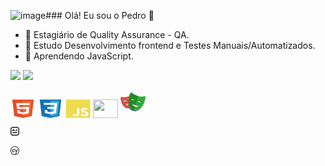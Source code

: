 ![image](https://github.com/user-attachments/assets/b80d05ef-1d94-43ee-9229-00474ce6bc8b)### Olá! Eu sou o Pedro 👋

- 🌱 Estagiário de Quality Assurance - QA.
- 🌱 Estudo Desenvolvimento frontend e Testes Manuais/Automatizados.
- 🌱 Aprendendo JavaScript.

<div >
<img height='160em' src= 'https://github-readme-stats.vercel.app/api?username=pinheirops&show_icons=true&theme=merko' />
<!-- <img height=180em  src="https://github-readme-stats.vercel.app/api/top-langs?username=pinheirops&layout=compact&langs_count=8&card_width=320" /> -->
<img height='160em' src= 'https://github-readme-stats.vercel.app/api/top-langs/?username=pinheirops&layout=compact' />
</div>


<div style="display: inline_block"><br>
  <img align="center" alt="HTML" height="30" width="40" src="https://raw.githubusercontent.com/devicons/devicon/master/icons/html5/html5-original.svg">
  <img align="center" alt="CSS" height="30" width="40" src="https://raw.githubusercontent.com/devicons/devicon/master/icons/css3/css3-original.svg">
  <img align="center" alt="Js" height="30" width="40" src="https://raw.githubusercontent.com/devicons/devicon/master/icons/javascript/javascript-plain.svg">
  <img align= 'center' height="30" width="40" src="https://cdn.jsdelivr.net/gh/devicons/devicon/icons/bootstrap/bootstrap-original.svg" />
  <svg xmlns="http://www.w3.org/2000/svg" width="40" height="30" viewBox="0 0 256 192"><path fill="#2d4552" d="M84.38 108.352c-9.556 2.712-15.826 7.467-19.956 12.218c3.956-3.461 9.255-6.639 16.402-8.665c7.311-2.072 13.548-2.057 18.702-1.062v-4.03c-4.397-.402-9.437-.082-15.148 1.539M63.987 74.475l-35.49 9.35s.646.914 1.844 2.133l30.092-7.93s-.427 5.495-4.13 10.41c7.005-5.299 7.684-13.963 7.684-13.963m29.709 83.41c-49.946 13.452-76.37-44.43-84.37-74.472c-3.696-13.868-5.31-24.37-5.74-31.148a11.5 11.5 0 0 1 .025-1.84C1.021 50.58-.22 51.927.032 55.82c.43 6.773 2.044 17.275 5.74 31.147c7.997 30.038 34.424 87.92 84.37 74.468c10.871-2.929 19.038-8.263 25.17-15.073c-5.652 5.104-12.724 9.123-21.616 11.523M103.08 39.05v3.555h19.59c-.401-1.259-.806-2.393-1.208-3.555z"/><path fill="#2d4552" d="M127.05 68.325c8.81 2.503 13.47 8.68 15.933 14.146l9.824 2.79s-1.34-19.132-18.645-24.047c-16.189-4.6-26.151 8.995-27.363 10.754c4.71-3.355 11.586-6.102 20.251-3.643m78.197 14.234c-16.204-4.62-26.162 9.003-27.356 10.737c4.713-3.351 11.586-6.099 20.247-3.629c8.797 2.506 13.452 8.676 15.923 14.146l9.837 2.8s-1.361-19.135-18.651-24.054m-9.76 50.443l-81.718-22.845s.885 4.485 4.279 10.293l68.803 19.234c5.664-3.277 8.636-6.682 8.636-6.682m-56.655 49.174C74.127 164.828 81.949 82.386 92.419 43.32c4.311-16.1 8.743-28.066 12.419-36.088c-2.193-.451-4.01.704-5.804 4.354C95.13 19.5 90.14 32.387 85.312 50.427c-10.467 39.066-18.29 121.506 46.412 138.854c30.497 8.17 54.256-4.247 71.966-23.749c-16.81 15.226-38.274 23.763-64.858 16.644"/><path fill="#e2574c" d="M103.081 138.565v-16.637l-46.223 13.108s3.415-19.846 27.522-26.684c7.311-2.072 13.549-2.058 18.701-1.063V39.05h23.145c-2.52-7.787-4.958-13.782-7.006-17.948c-3.387-6.895-6.859-2.324-14.741 4.269c-5.552 4.638-19.583 14.533-40.698 20.222c-21.114 5.694-38.185 4.184-45.307 2.95c-10.097-1.742-15.378-3.96-14.884 3.721c.43 6.774 2.043 17.277 5.74 31.148c7.996 30.039 34.424 87.92 84.37 74.468c13.046-3.515 22.254-10.464 28.637-19.32h-19.256zm-74.588-54.74l35.494-9.35s-1.034 13.654-14.34 17.162c-13.31 3.504-21.154-7.812-21.154-7.812"/><path fill="#2ead33" d="M236.664 39.84c-9.226 1.617-31.361 3.632-58.716-3.7c-27.363-7.328-45.517-20.144-52.71-26.168c-10.197-8.54-14.682-14.476-19.096-5.498c-3.902 7.918-8.893 20.805-13.723 38.846c-10.466 39.066-18.289 121.505 46.413 138.853c64.687 17.333 99.126-57.978 109.593-97.047c4.83-18.037 6.948-31.695 7.53-40.502c.665-9.976-6.187-7.08-19.29-4.784M106.668 72.161s10.196-15.859 27.49-10.943c17.305 4.915 18.645 24.046 18.645 24.046zm42.215 71.163c-30.419-8.91-35.11-33.167-35.11-33.167l81.714 22.846c0-.004-16.494 19.12-46.604 10.32m28.89-49.85s10.183-15.847 27.474-10.918c17.29 4.923 18.651 24.054 18.651 24.054z"/><path fill="#d65348" d="m86.928 126.51l-30.07 8.522s3.266-18.609 25.418-25.983L65.25 45.147l-1.471.447c-21.115 5.694-38.185 4.184-45.307 2.95c-10.097-1.741-15.379-3.96-14.885 3.722c.43 6.774 2.044 17.276 5.74 31.147c7.997 30.039 34.425 87.92 84.37 74.468l1.471-.462zM28.493 83.825l35.494-9.351s-1.034 13.654-14.34 17.162c-13.31 3.504-21.154-7.811-21.154-7.811"/><path fill="#1d8d22" d="m150.255 143.658l-1.376-.335c-30.419-8.91-35.11-33.166-35.11-33.166l42.137 11.778l22.308-85.724l-.27-.07c-27.362-7.329-45.516-20.145-52.71-26.17c-10.196-8.54-14.682-14.475-19.096-5.497c-3.898 7.918-8.889 20.805-13.719 38.846c-10.466 39.066-18.289 121.505 46.413 138.852l1.326.3zM106.668 72.16s10.196-15.859 27.49-10.943c17.305 4.915 18.645 24.046 18.645 24.046z"/><path fill="#c04b41" d="m88.46 126.072l-8.064 2.289c1.906 10.74 5.264 21.047 10.534 30.152c.918-.202 1.828-.376 2.762-.632c2.449-.66 4.72-1.479 6.906-2.371c-5.89-8.74-9.785-18.804-12.137-29.438m-3.148-75.644c-4.144 15.467-7.852 37.73-6.831 60.06c1.826-.793 3.756-1.532 5.9-2.14l1.492-.334c-1.82-23.852 2.114-48.157 6.546-64.694a323 323 0 0 1 3.373-11.704a105 105 0 0 1-5.974 3.547a307 307 0 0 0-4.506 15.265"/></svg>

  <svg xmlns="http://www.w3.org/2000/svg" width="1em" height="1em" viewBox="0 0 512 512"><path fill="currentColor" d="M379.93 366.463H135.625c-34.748 0-34.748-52.75 0-52.75H379.93c35.382 0 35.382 52.75 0 52.75m9.818-167.79l-61.073 41.245c-28.96 19.574-58.422-24.016-29.462-43.59l61.073-41.246c29.087-19.659 58.549 23.93 29.462 43.59M459.34 395.07c0 4.978-1.98 9.756-5.504 13.285l-45.392 45.392a18.8 18.8 0 0 1-13.29 5.504H116.847a18.8 18.8 0 0 1-13.29-5.504l-45.392-45.392a18.8 18.8 0 0 1-5.504-13.285V116.945a18.77 18.77 0 0 1 5.504-13.285l45.392-45.402a18.8 18.8 0 0 1 13.29-5.5h278.306c4.988 0 9.766 1.98 13.29 5.5l45.392 45.402a18.77 18.77 0 0 1 5.504 13.285zm38.633-321.78l-59.265-59.264A47.88 47.88 0 0 0 404.851.003H107.107a47.9 47.9 0 0 0-33.87 14.038l-59.22 59.256A47.9 47.9 0 0 0 0 107.152v297.701c0 12.7 5.046 24.89 14.028 33.86l59.257 59.258a47.9 47.9 0 0 0 33.863 14.026h297.708a47.88 47.88 0 0 0 33.856-14.023l59.26-59.26A47.87 47.87 0 0 0 512 404.854V107.157a47.9 47.9 0 0 0-14.028-33.867M250.856 218.126c0 35.206-52.66 35.206-52.66 0c0-26.512-39.797-26.512-39.797 0c0 35.206-52.66 35.206-52.66 0c5.234-96.785 140.557-95.903 145.117 0"/></svg>

  <svg xmlns="http://www.w3.org/2000/svg" width="1em" height="1em" viewBox="0 0 24 24"><path fill="currentColor" d="M11.998.02c-.864 0-1.682.11-2.144.193v.002A11.93 11.93 0 0 0 0 12.002c0 1.126.157 2.233.465 3.303c.038.145.091.299.137.447c1.607 4.865 6.224 8.226 11.392 8.228c.065 0 .252 0 .502-.011a2.22 2.22 0 0 0 1.951-1.37l.474-1.154l5.505-13.402H18.62l-2.316 5.871l-2.334-5.871h-1.909l3.274 8.012l-2.436 5.91a.54.54 0 0 1-.472.336c-.144.005-.285.01-.432.01c-4.585 0-8.667-3.07-9.928-7.465a10.3 10.3 0 0 1-.398-2.844a10.27 10.27 0 0 1 8.603-10.164c.222-.037.889-.145 1.725-.145c4.417 0 8.269 2.732 9.73 6.848c.056.144.098.293.147.44c.299.974.453 1.988.453 3.021a10.25 10.25 0 0 1-7.316 9.861l.486 1.6c5.085-1.546 8.5-6.152 8.502-11.46c0-1.548-.298-2.87-.65-3.892l-.131-.363h-.002C21.457 3.095 17.044.02 11.998.02M8.434 7.89c-1.2 0-2.175.386-2.98 1.176c-.802.786-1.206 1.774-1.206 2.936c0 1.154.407 2.137 1.205 2.92c.806.79 1.78 1.174 2.98 1.174c1.706 0 3.156-.955 3.788-2.489l.033-.082l-1.629-.554c-.168.456-.755 1.488-2.191 1.488c-.675 0-1.244-.234-1.694-.7c-.457-.47-.687-1.062-.687-1.757c0-.7.225-1.28.687-1.773c.452-.465 1.02-.702 1.694-.702c1.438 0 2.023 1.082 2.193 1.489l1.627-.553l-.033-.084c-.63-1.536-2.082-2.488-3.787-2.488"/></svg>
  
</div>



